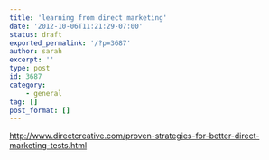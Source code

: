 ```yaml
---
title: 'learning from direct marketing'
date: '2012-10-06T11:21:29-07:00'
status: draft
exported_permalink: '/?p=3687'
author: sarah
excerpt: ''
type: post
id: 3687
category:
    - general
tag: []
post_format: []
---
```

http://www.directcreative.com/proven-strategies-for-better-direct-marketing-tests.html